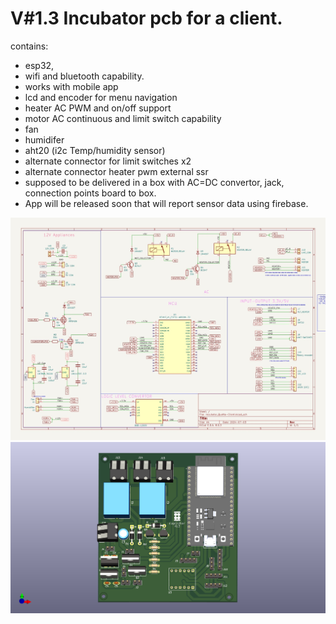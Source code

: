 # V#1.3 Incubator pcb for a client.

contains:
- esp32, 
- wifi and bluetooth capability. 
- works with mobile app
- lcd and encoder for menu navigation
- heater AC PWM and on/off support
- motor AC continuous and limit switch capability 
- fan
- humidifer
- aht20 (i2c Temp/humidity sensor)
- alternate connector for limit switches x2
- alternate connector heater pwm external ssr
- supposed to be delivered in a box with AC=DC convertor, jack, connection points board to box.
- App will be released soon that will report sensor data using firebase. 

![Schematic](schematic.jpeg)
![Build v1.3](Incubator_Quetta-Client_PCB.png)
